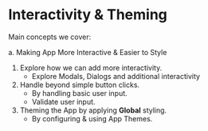 # Interactivity & Theming

Main concepts we cover:

a. Making App More Interactive & Easier to Style

1. Explore how we can add more interactivity.
    * Explore Modals, Dialogs and additional interactivity
1. Handle beyond simple button clicks.
    * By handling basic user input.
    * Validate user input.
1. Theming the App by applying **Global** styling.
    * By configuring & using App Themes.
